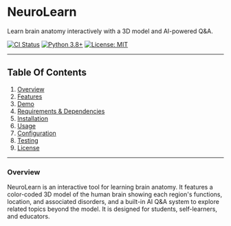 # NeuroLearn

Learn brain anatomy interactively with a 3D model and AI-powered Q&A. 

[![CI Status](https://github.com/LucaT445/NeuroLearn/actions/workflows/ci.yml/badge.svg)](https://github.com/LucaT445/NeuroLearn/actions) [![Python 3.8+](https://img.shields.io/badge/python-3.10%2B-blue)](https://www.python.org/) [![License: MIT](https://img.shields.io/badge/License-MIT-green)](https://github.com/LucaT445/NeuroLearn/blob/main/LICENSE)

---

## Table Of Contents

1. [Overview](#overview)
2. [Features](#features)
3. [Demo](#demo)
4. [Requirements & Dependencies](#requirements--dependencies) 
5. [Installation](#installation)
6. [Usage](#usage)
7. [Configuration](#configuration)
8. [Testing](#testing)
9. [License](#license)

---

### Overview

NeuroLearn is an interactive tool for learning brain anatomy. 
It features a color-coded 3D model of the human brain showing each region's functions, location, and associated disorders, and a built-in AI Q&A system to explore related topics beyond the model. It is designed for students, self-learners, and educators. 